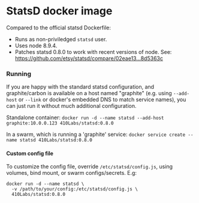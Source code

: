 # StatsD docker image

Compared to the official statsd Dockerfile:
 * Runs as non-priviledged `statsd` user.
 * Uses node 8.9.4.
 * Patches statsd 0.8.0 to work with recent versions of node.  See:
    https://github.com/etsy/statsd/compare/02eae13...8d5363c

### Running

If you are happy with the standard statsd configuration, and graphite/carbon is
available on a host named "graphite" (e.g. using `--add-host` or `--link` or
docker's embedded DNS to match service names), you can just run it without much
additional configuration.

Standalone container:
`docker run -d --name statsd --add-host graphite:10.0.0.123 410Labs/statsd:0.8.0`

In a swarm, which is running a 'graphite' service:
`docker service create --name statsd 410Labs/statsd:0.8.0`

#### Custom config file

To customize the config file, override `/etc/statsd/config.js`, using volumes,
bind mount, or swarm configs/secrets. E.g:
```
docker run -d --name statsd \
  -v /path/to/your/config:/etc/statsd/config.js \
  410Labs/statsd:0.8.0
```
